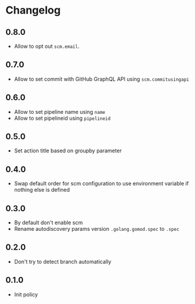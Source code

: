 # Changelog

## 0.8.0

* Allow to opt out `scm.email`.

## 0.7.0

* Allow to set commit with GitHub GraphQL API using `scm.commitusingapi`

## 0.6.0

* Allow to set pipeline name using `name`
* Allow to set pipelineid using `pipelineid`

## 0.5.0

* Set action title based on groupby parameter

## 0.4.0 

* Swap default order for scm configuration to use environment variable if nothing else is defined

## 0.3.0

* By default don't enable scm
* Rename autodiscovery params version `.golang.gomod.spec` to `.spec`

## 0.2.0

* Don't try to detect branch automatically

## 0.1.0

* Init policy
